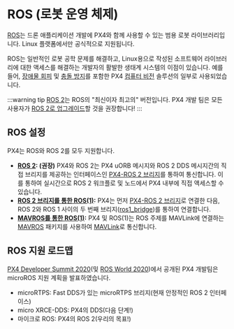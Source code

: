 # ROS (로봇 운영 체제)

[ROS](http://www.ros.org/)는 드론 애플리케이션 개발에 PX4와 함께 사용할 수 있는 범용 로봇 라이브러리입니다. Linux 플랫폼에서만 공식적으로 지원됩니다.

ROS는 일반적인 로봇 공학 문제를 해결하고, Linux용으로 작성된 소프트웨어 라이브러리에 대한 액세스를 해결하는 개발자의 활발한 생태계 시스템의 이점이 있습니다. 예를 들어, [장애물 회피](../computer_vision/obstacle_avoidance.md) 및 [충돌 방지](../computer_vision/collision_prevention.md)를 포함한 PX4 [컴퓨터 비전](../computer_vision/README.md) 솔루션의 일부로 사용되었습니다.

:::warning
tip [ROS 2](../ros/ros2.md)는 ROS의 "최신이자 최고의" 버전입니다. PX4 개발 팀은 모든 사용자가 [ROS 2로 업그레이드](../ros/ros2.md)할 것을 권장합니다!
:::


## ROS 설정

PX4는 ROS와 ROS 2를 모두 지원합니다.

- **[ROS 2](../ros/ros2.md): (권장)** PX4와 ROS 2는 PX4 uORB 메시지와 ROS 2 DDS 메시지간의 직접 브리지를 제공하는 인터페이스인 [PX4-ROS 2 브리지](../ros/ros2_comm.md)를 통하여 통신합니다. 이를 통하여 실시간으로 ROS 2 워크플로 및 노드에서 PX4 내부에 직접 액세스할 수 있습니다.
- **[ROS 2 브리지를 통한 ROS(1)](../ros/ros1_via_ros2.md):** PX4는 먼저 [PX4-ROS 2 브리지](../ros/ros2_comm.md)로 연결한 다음, ROS 2와 ROS 1 사이의 두 번째 브리지([ros1_bridge](https://github.com/ros2/ros1_bridge))를 통하여 연결합니다.
- **[MAVROS를 통한 ROS(1)](../ros/ros1.md):** PX4 및 ROS(1)는 ROS 주제를 MAVLink에 연결하는 [MAVROS](../ros/mavros_installation.md) 패키지를 사용하여 [MAVLink](../middleware/mavlink.md)로 통신합니다.


## ROS 지원 로드맵

[PX4 Developer Summit 2020](https://www.youtube.com/watch?v=lZ8crGI16qA)(및 [ROS World 2020](https://www.youtube.com/watch?v=8XRkzHqQSf0))에서 공개된 PX4 개발팀은 microROS 지원 계획을 발표하였습니다.

* microRTPS: Fast DDS가 있는 microRTPS 브리지(현재 안정적인 ROS 2 인터페이스)
* micro XRCE-DDS: PX4의 DDS(다음 단계!)
* 마이크로 ROS: PX4의 ROS 2(우리의 목표!)

